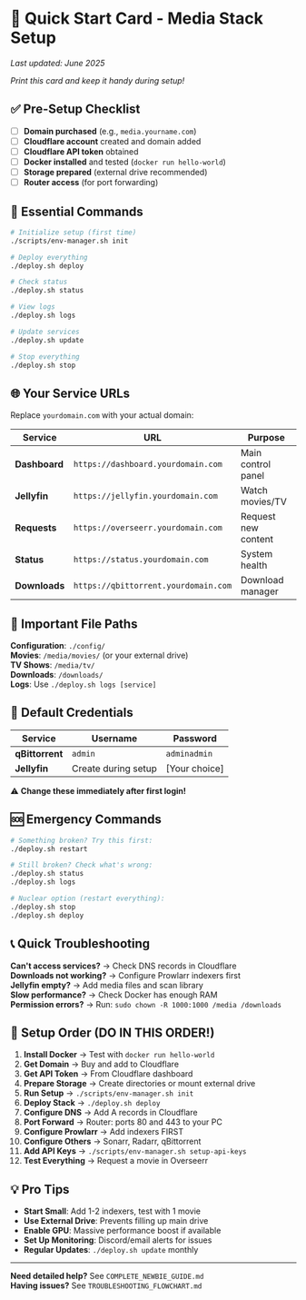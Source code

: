 # 🚀 Quick Start Card - Media Stack Setup

_Last updated: June 2025_

*Print this card and keep it handy during setup!*

## ✅ Pre-Setup Checklist

- [ ] **Domain purchased** (e.g., `media.yourname.com`)
- [ ] **Cloudflare account** created and domain added
- [ ] **Cloudflare API token** obtained
- [ ] **Docker installed** and tested (`docker run hello-world`)
- [ ] **Storage prepared** (external drive recommended)
- [ ] **Router access** (for port forwarding)

## 🎯 Essential Commands

```bash
# Initialize setup (first time)
./scripts/env-manager.sh init

# Deploy everything
./deploy.sh deploy

# Check status
./deploy.sh status

# View logs
./deploy.sh logs

# Update services
./deploy.sh update

# Stop everything
./deploy.sh stop
```

## 🌐 Your Service URLs

Replace `yourdomain.com` with your actual domain:

| Service | URL | Purpose |
|---------|-----|---------|
| **Dashboard** | `https://dashboard.yourdomain.com` | Main control panel |
| **Jellyfin** | `https://jellyfin.yourdomain.com` | Watch movies/TV |
| **Requests** | `https://overseerr.yourdomain.com` | Request new content |
| **Status** | `https://status.yourdomain.com` | System health |
| **Downloads** | `https://qbittorrent.yourdomain.com` | Download manager |

## 📁 Important File Paths

**Configuration**: `./config/`  
**Movies**: `/media/movies/` (or your external drive)  
**TV Shows**: `/media/tv/`  
**Downloads**: `/downloads/`  
**Logs**: Use `./deploy.sh logs [service]`

## 🔑 Default Credentials

| Service | Username | Password |
|---------|----------|----------|
| **qBittorrent** | `admin` | `adminadmin` |
| **Jellyfin** | Create during setup | [Your choice] |

⚠️ **Change these immediately after first login!**

## 🆘 Emergency Commands

```bash
# Something broken? Try this first:
./deploy.sh restart

# Still broken? Check what's wrong:
./deploy.sh status
./deploy.sh logs

# Nuclear option (restart everything):
./deploy.sh stop
./deploy.sh deploy
```

## 📞 Quick Troubleshooting

**Can't access services?** → Check DNS records in Cloudflare  
**Downloads not working?** → Configure Prowlarr indexers first  
**Jellyfin empty?** → Add media files and scan library  
**Slow performance?** → Check Docker has enough RAM  
**Permission errors?** → Run: `sudo chown -R 1000:1000 /media /downloads`

## 🎯 Setup Order (DO IN THIS ORDER!)

1. **Install Docker** → Test with `docker run hello-world`
2. **Get Domain** → Buy and add to Cloudflare  
3. **Get API Token** → From Cloudflare dashboard
4. **Prepare Storage** → Create directories or mount external drive
5. **Run Setup** → `./scripts/env-manager.sh init`
6. **Deploy Stack** → `./deploy.sh deploy`
7. **Configure DNS** → Add A records in Cloudflare
8. **Port Forward** → Router: ports 80 and 443 to your PC
9. **Configure Prowlarr** → Add indexers FIRST
10. **Configure Others** → Sonarr, Radarr, qBittorrent
11. **Add API Keys** → `./scripts/env-manager.sh setup-api-keys`
12. **Test Everything** → Request a movie in Overseerr

## 💡 Pro Tips

- **Start Small**: Add 1-2 indexers, test with 1 movie
- **Use External Drive**: Prevents filling up main drive
- **Enable GPU**: Massive performance boost if available
- **Set Up Monitoring**: Discord/email alerts for issues
- **Regular Updates**: `./deploy.sh update` monthly

---

**Need detailed help?** See `COMPLETE_NEWBIE_GUIDE.md`  
**Having issues?** See `TROUBLESHOOTING_FLOWCHART.md`